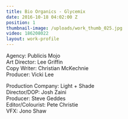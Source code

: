 ```yaml
---
title: Bio Organics - Glycemix
date: 2016-10-18 04:02:00 Z
position: 1
thumbnail-image: /uploads/work_thumb_025.jpg
video: 186208022
layout: work-profile
---
```


Agency: Publicis Mojo<br>
Art Director: Lee Griffin<br>
Copy Writer: Christian McKechnie <br>
Producer: Vicki Lee

Production Company: Light + Shade<br>
Director/DOP: Josh Zaini<br>
Producer: Steve Geddes<br>
Editor/Colourist: Pete Christie<br>
VFX: Jono Shaw